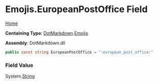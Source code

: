 # Emojis\.EuropeanPostOffice Field

[Home](../../../README.md)

**Containing Type**: [DotMarkdown](../../README.md)\.[Emojis](../README.md)

**Assembly**: DotMarkdown\.dll

```csharp
public const string EuropeanPostOffice = ":european_post_office:"
```

### Field Value

System\.[String](https://docs.microsoft.com/en-us/dotnet/api/system.string)